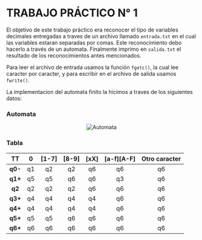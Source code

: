 # TRABAJO PRÁCTICO N° 1

El objetivo de este trabajo práctico era reconocer el tipo de variables decimales entregadas a traves de un archivo llamado `entrada.txt` en el cual las variables estaran separadas por comas. 
Este reconocimiento debo hacerlo a través de un automata. Finalmente imprimo en `salida.txt` el resultado de los reconocimientos antes mencionados.

Para leer el archivo de entrada usamos la función `fgetc()`, la cual lee caracter por caracter, y para escribir en el archivo de salida usamos `fwrite()`.

La implementacion del automata finito la hicimos a traves de los siguientes datos:

### Automata
<div align="center">

![Automata](https://github.com/utn-frba-ssl/21-001-09/blob/main/01-Implementacion-de-un-AFD-para-GR/Automata.png)
</div>

### Tabla
<div align="center">

| **TT**  | 0    | [1-7]| [8-9] | [xX]  | [a-f][A-F]| Otro caracter |  
| :----:  | :---:| :---:| :---: | :---: | :---:     | :---:  | 
| **q0-** | q1   |	q2	|	q2	|	q6	|	q6	    |	q6	 |
| **q1+** | q5   | 	q5	| 	q6	|	q6	|	q3	    |	q6	 |
| **q2**  | q2   |  q2	| 	q2	|	q6	|	q6	    |	q6	 |
| **q3+** | q4   |  q4	| 	q4	|	q4	|	q6	    |	q6	 |
| **q4+** | q4 	 |  q4	| 	q4	|	q4	|	q6	    |	q6	 |
| **q5+** | q5 	 |  q5	| 	q6	|	q6	|	q6	    |	q6	 |
| **q6+** | q6 	 |  q6	| 	q6	|	q6	|	q6	    |	q6	 |
</div>